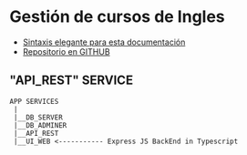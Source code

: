 # Gestión de cursos de Ingles
- [Sintaxis elegante para esta documentación](https://docs.github.com/es/github/writing-on-github/getting-started-with-writing-and-formatting-on-github/basic-writing-and-formatting-syntax)
- [Repositorio en GITHUB](https://github.com/sergioarieljuarez/ei-pp3-2022)

## "API_REST" SERVICE

```
APP SERVICES
 |
 |__DB_SERVER
 |__DB_ADMINER
 |__API_REST
 |__UI_WEB <----------- Express JS BackEnd in Typescript
```
